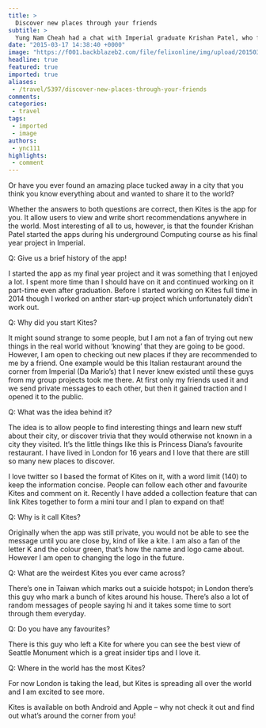 ```yaml
---
title: >
  Discover new places through your friends
subtitle: >
  Yung Nam Cheah had a chat with Imperial graduate Krishan Patel, who founded the app Kites to help people discover their city through each other
date: "2015-03-17 14:38:40 +0000"
image: "https://f001.backblazeb2.com/file/felixonline/img/upload/201503171439-ync111-maxresdefault.jpg"
headline: true
featured: true
imported: true
aliases:
 - /travel/5397/discover-new-places-through-your-friends
comments:
categories:
 - travel
tags:
 - imported
 - image
authors:
 - ync111
highlights:
 - comment
---
```


Or have you ever found an amazing place tucked away in a city that you think you know everything about and wanted to share it to the world?

Whether the answers to both questions are correct, then Kites is the app for you. It allow users to view and write short recommendations anywhere in the world. Most interesting of all to us, however, is that the founder Krishan Patel started the apps during his underground Computing course as his final year project in Imperial.

Q: Give us a brief history of the app!

I started the app as my final year project and it was something that I enjoyed a lot. I spent more time than I should have on it and continued working on it part-time even after graduation. Before I started working on Kites full time in 2014 though I worked on anther start-up project which unfortunately didn’t work out.

Q: Why did you start Kites?

It might sound strange to some people, but I am not a fan of trying out new things in the real world without ‘knowing’ that they are going to be good. However, I am open to checking out new places if they are recommended to me by a friend. One example would be this Italian restaurant around the corner from Imperial (Da Mario’s) that I never knew existed until these guys from my group projects took me there. At first only my friends used it and we send private messages to each other, but then it gained traction and I opened it to the public.

Q: What was the idea behind it?

The idea is to allow people to find interesting things and learn new stuff about their city, or discover trivia that they would otherwise not known in a city they visited. It’s the little things like this is Princess Diana’s favourite restaurant. I have lived in London for 16 years and I love that there are still so many new places to discover.

I love twitter so I based the format of Kites on it, with a word limit (140) to keep the information concise. People can follow each other and favourite Kites and comment on it. Recently I have added a collection feature that can link Kites together to form a mini tour and I plan to expand on that!

Q: Why is it call Kites?

Originally when the app was still private, you would not be able to see the message until you are close by, kind of like a kite. I am also a fan of the letter K and the colour green, that’s how the name and logo came about. However I am open to changing the logo in the future.

Q: What are the weirdest Kites you ever came across?

There’s one in Taiwan which marks out a suicide hotspot; in London there’s this guy who mark a bunch of kites around his house. There’s also a lot of random messages of people saying hi and it takes some time to sort through them everyday.

Q: Do you have any favourites?

There is this guy who left a Kite for where you can see the best view of Seattle Monument which is a great insider tips and I love it.

Q: Where in the world has the most Kites?

For now London is taking the lead, but Kites is spreading all over the world and I am excited to see more.

Kites is available on both Android and Apple – why not check it out and find out what’s around the corner from you!
